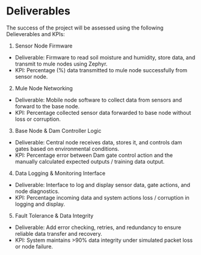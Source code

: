 # Deliverables

The success of the project will be assessed using the following Delieverables and KPIs:

1. Sensor Node Firmware
- Deliverable: Firmware to read soil moisture and humidity, store data, and transmit to mule nodes using Zephyr.
- KPI: Percentage (%) data transmitted to mule node successfully from sensor node.

2. Mule Node Networking
- Deliverable: Mobile node software to collect data from sensors and forward to the base node.
- KPI: Percentage collected sensor data forwarded to base node without loss or corruption.

3. Base Node & Dam Controller Logic
- Deliverable: Central node receives data, stores it, and controls dam gates based on environmental conditions.
- KPI: Percentage error between Dam gate control action and the manually calculated expected outputs / training data output.

4. Data Logging & Monitoring Interface
- Deliverable: Interface to log and display sensor data, gate actions, and node diagnostics.
- KPI: Percentage incoming data and system actions loss / corruption in logging and display. 

5. Fault Tolerance & Data Integrity
- Deliverable: Add error checking, retries, and redundancy to ensure reliable data transfer and recovery.
- KPI: System maintains >90% data integrity under simulated packet loss or node failure.
